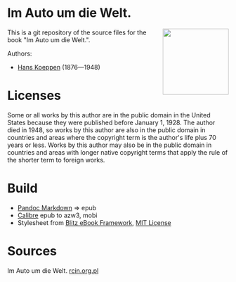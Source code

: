 # Im Auto um die Welt.

<img align="right" height="150" src="https://github.com/kogo59/Im_Auto_um_die_Welt/assets/13177792/1653b3e4-ce26-4c8d-9848-f64e6e55c41e">

This is a git repository of the source files for the book "Im Auto um die Welt.".

Authors:

* [Hans Koeppen](https://de.wikipedia.org/wiki/Hans_Koeppen_(Offizier)) (1876—1948)

# Licenses
Some or all works by this author are in the public domain in the United States
because they were published before January 1, 1928. The author died in 1948, so
works by this author are also in the public domain in countries and areas where
the copyright term is the author's life plus 70 years or less. Works by this
author may also be in the public domain in countries and areas with longer
native copyright terms that apply the rule of the shorter term to foreign works.

# Build
* [Pandoc Markdown](https://pandoc.org/MANUAL.html#pandocs-markdown) => epub
* [Calibre](https://calibre-ebook.com/) epub to azw3, mobi
* Stylesheet from [Blitz eBook Framework](https://friendsofepub.github.io/Blitz/), [MIT License](https://github.com/FriendsOfEpub/Blitz/blob/master/LICENSE)

# Sources
Im Auto um die Welt. [rcin.org.pl](https://rcin.org.pl/dlibra/publication/140696/edition/118065)

